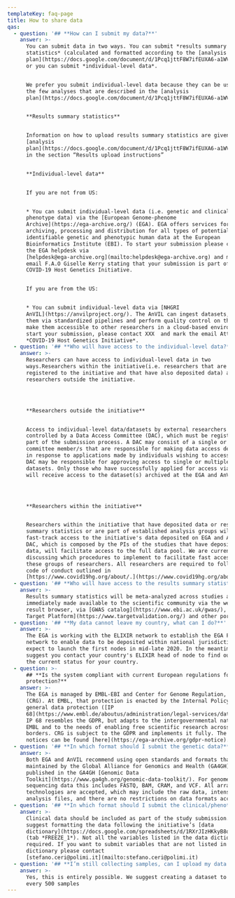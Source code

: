 ```yaml
---
templateKey: faq-page
title: How to share data
qas:
  - question: '## **How can I submit my data?**'
    answer: >-
      You can submit data in two ways. You can submit *results summary
      statistics* (calculated and formatted according to the [analysis
      plan](https://docs.google.com/document/d/1Pcq1jttF8W7ifEUXA6-a1WVMsUyEoAybS6IqvuP-Uv8/edit?usp=sharing))
      or you can submit *individual-level data*.


      We prefer you submit individual-level data because they can be used beyond
      the few analyses that are described in the [analysis
      plan](https://docs.google.com/document/d/1Pcq1jttF8W7ifEUXA6-a1WVMsUyEoAybS6IqvuP-Uv8/edit?usp=sharing).


      **Results summary statistics**


      Information on how to upload results summary statistics are given in the
      [analysis
      plan](https://docs.google.com/document/d/1Pcq1jttF8W7ifEUXA6-a1WVMsUyEoAybS6IqvuP-Uv8/edit?usp=sharing)
      in the section “Results upload instructions”


      **Individual-level data**


      If you are not from US:


      * You can submit individual-level data (i.e. genetic and clinical
      phenotype data) via the [European Genome-phenome
      Archive](https://ega-archive.org/) (EGA). EGA offers services for
      archiving, processing and distribution for all types of potentially
      identifiable genetic and phenotypic human data at the European
      Bioinformatics Institute (EBI). To start your submission please contact
      the EGA helpdesk via
      [helpdesk@ega-archive.org](mailto:helpdesk@ega-archive.org) and mark the
      email F.A.O Giselle Kerry stating that your submission is part of the
      COVID-19 Host Genetics Initiative.


      If you are from the US:


      * You can submit individual-level data via [NHGRI
      AnVIL](https://anvilproject.org/). The AnVIL can ingest datasets, process
      them via standardized pipelines and perform quality control on them, and
      make them accessible to other researchers in a cloud-based environment. To
      start your submission, please contact XXX  and mark the email Attn:
      *COVID-19 Host Genetics Initiative*.
  - question: '## **Who will have access to the individual-level data?**'
    answer: >-
      Researchers can have access to individual-level data in two
      ways.Researchers within the initiative(i.e. researchers that are
      registered to the initiative and that have also deposited data) and
      researchers outside the initiative.




      **Researchers outside the initiative**


      Access to individual-level data/datasets by external researchers is
      controlled by a Data Access Committee (DAC), which must be registered as
      part of the submission process. A DAC may consist of a single or several
      committee member/s that are responsible for making data access decisions
      in response to applications made by individuals wishing to access data. A
      DAC may be responsible for approving access to single or multiple
      datasets. Only those who have successfully applied for access via the DAC
      will receive access to the dataset(s) archived at the EGA and AnVIL.




      **Researchers within the initiative**


      Researchers within the initiative that have deposited data or results
      summary statistics or are part of established analysis groups will have
      fast-track access to the initiative's data deposited on EGA and AnVIL. The
      DAC, which is composed by the PIs of the studies that have deposited the
      data, will facilitate access to the full data pool. We are currently
      discussing which procedures to implement to facilitate fast access to
      these groups of researchers. All researchers are required to follow the
      code of conduct outlined in
      [https://www.covid19hg.org/about/.](https://www.covid19hg.org/about/)
  - question: '## **Who will have access to the results summary statistics?**'
    answer: >-
      Results summary statistics will be meta-analyzed across studies and
      immediately made available to the scientific community via the website
      result browser, via [GWAS catalog](https://www.ebi.ac.uk/gwas/), [Open
      Target Platform](https://www.targetvalidation.org/) and other portals.
  - question: '## **My data cannot leave my country, what can I do?**'
    answer: >-
      The EGA is working with the ELIXIR network to establish the EGA Federation
      network to enable data to be deposited within national jurisdictions. We
      expect to launch the first nodes in mid-late 2020. In the meantime, we
      suggest you contact your country's ELIXIR head of node to find out about
      the current status for your country.
  - question: >-
      ## **Is the system compliant with current European regulations for data
      protection?**
    answer: >-
      The EGA is managed by EMBL-EBI and Center for Genome Regulation, Barcelona
      (CRG). At EMBL, that protection is enacted by the Internal Policy 68 on
      general data protection ([IP
      68](https://www.embl.de/aboutus/administration/legal-services/data-protection/IP68-Data-Protection-EN-18052018.pdf)).
      IP 68 resembles the GDPR, but adapts to the intergovernmental nature of
      EMBL and to the needs of enabling free scientific research across national
      borders. CRG is subject to the GDPR and implements it fully. The EGA GDPR
      notices can be found [here](https://ega-archive.org/gdpr-notice).
  - question: '## **In which format should I submit the genetic data?**'
    answer: >-
      Both EGA and AnVIL recommend using open standards and formats that are
      maintained by the Global Alliance for Genomics and Health (GA4GH),
      published in the GA4GH [Genomic Data
      Toolkit](https://www.ga4gh.org/genomic-data-toolkit/). For genome
      sequencing data this includes FASTQ, BAM, CRAM, and VCF. All array-based
      technologies are accepted, which may include the raw data, intensity and
      analysis files, and there are no restrictions on data formats accepted.
  - question: '## **In which format should I submit the clinical/phenotype data ?**'
    answer: >-
      Clinical data should be included as part of the study submission. We
      suggest formatting the data following the initiative’s [data
      dictionary](https://docs.google.com/spreadsheets/d/1RXrJIzHKkyB8qx5tHLQjcBioiDAOrQ3odAuqMS3pUUI/edit?usp=sharing)
      (tab *FREEZE_1*). Not all the variables listed in the data dictionary are
      required. If you want to submit variables that are not listed in the data
      dictionary please contact
      [stefano.ceri@polimi.it](mailto:stefano.ceri@polimi.it)
  - question: '## **I’m still collecting samples, can I upload my data in batches?**'
    answer: >-
      Yes, this is entirely possible. We suggest creating a dataset to submit
      every 500 samples
---
```

